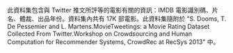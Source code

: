 ﻿此資料集包含與 Twitter 推文所評等的電影有關的資訊：IMDB 電影識別碼、片名、體裁、出品年份。資料集內共有 17K 部電影。此資料集隨附於 "S. Dooms, T. De Pessemier and L. Martens.MovieTweetings: a Movie Rating Dataset Collected From Twitter.Workshop on Crowdsourcing and Human Computation for Recommender Systems, CrowdRec at RecSys 2013" 中。<!--HONumber=42-->
